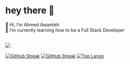 # hey there 👋


👋 Hi, I’m Ahmed Awamleh<br>
🌱 I’m currently learning how to be a Full Stack Developer




<br>	
<a target="_blank" href="https://www.linkedin.com/in/ahmed-al-awamleh-135781155"><img src="https://img.shields.io/badge/-LinkedIn-0077B5?style=for-the-badge&logo=Linkedin&logoColor=white"></img></a>
&emsp;

[![GitHub Streak](https://streak-stats.demolab.com/?user=AhmedAwamleh)](https://git.io/streak-stats)
[![GitHub Streak](http://github-readme-streak-stats.herokuapp.com?user=AhmedAwamleh&theme=blueberry_duo)](https://git.io/streak-stats)
  [![Top Langs](https://github-readme-stats.vercel.app/api/top-langs/?username=AhmedAwamleh&layout=compact)](https://github.com/AhmedAwamleh/github-readme-stats)
